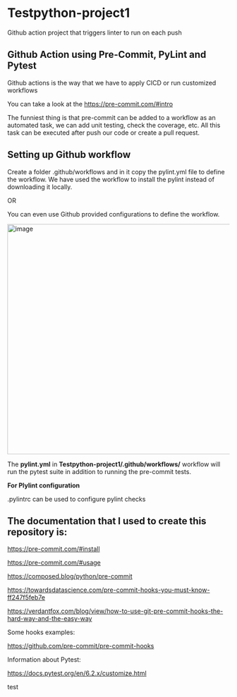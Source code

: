 # Testpython-project1

Github action project that triggers linter to run on each push

## Github Action using Pre-Commit, PyLint and Pytest

Github actions is the way that we have to apply CICD or run customized workflows

You can take a look at the https://pre-commit.com/#intro

The funniest thing is that pre-commit can be added to a workflow as an automated task, we can add unit testing, check the coverage, etc. All this task can be executed after push our code or create a pull request.

## Setting up Github workflow

Create a folder .github/workflows and in it copy the pylint.yml file to define the workflow. We have used the workflow to install the pylint instead of downloading it locally. 

OR 

You can even use Github provided configurations to define the workflow.

<img width="522" alt="image" src="https://user-images.githubusercontent.com/116036346/199461779-82478c5a-4531-4dea-8172-45fde19ca7ee.png">

The **pylint.yml** in **Testpython-project1/.github/workflows/** workflow will run the pytest suite in addition to running the pre-commit tests.

**For Plylint configuration**

.pylintrc can be used to configure pylint checks

## The documentation that I used to create this repository is:

https://pre-commit.com/#install

https://pre-commit.com/#usage

https://composed.blog/python/pre-commit

https://towardsdatascience.com/pre-commit-hooks-you-must-know-ff247f5feb7e

https://verdantfox.com/blog/view/how-to-use-git-pre-commit-hooks-the-hard-way-and-the-easy-way

Some hooks examples:

https://github.com/pre-commit/pre-commit-hooks

Information about Pytest:

https://docs.pytest.org/en/6.2.x/customize.html


test
